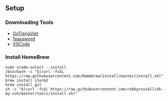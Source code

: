 ## Setup

### Downloading Tools

- [GoTiengViet](https://www.trankynam.com/gotv/)
- [1password](https://1password.com/downloads/mac/)
- [VSCode]()

### Install HomeBrew
```
sudo xcode-select --install
/bin/bash -c "$(curl -fsSL https://raw.githubusercontent.com/Homebrew/install/master/install.sh)"
brew install iterm2
brew install git
sh -c "$(curl -fsSL https://raw.githubusercontent.com/robbyrussell/oh-my-zsh/master/tools/install.sh)"

```
